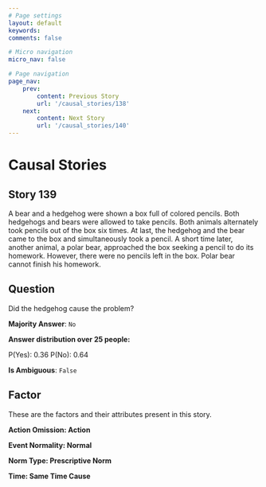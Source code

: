 ```yaml
---
# Page settings
layout: default
keywords:
comments: false

# Micro navigation
micro_nav: false

# Page navigation
page_nav:
    prev:
        content: Previous Story
        url: '/causal_stories/138'
    next:
        content: Next Story
        url: '/causal_stories/140'
---
```

# Causal Stories

## Story 139

<div class='text-hightlight'>
A bear and a hedgehog were shown a box full of colored pencils. Both hedgehogs and bears were allowed to take pencils. Both animals alternately took pencils out of the box six times. At last, the hedgehog and the bear came to the box and simultaneously took a pencil. A short time later, another animal, a polar bear, approached the box seeking a pencil to do its homework. However, there were no pencils left in the box. Polar bear cannot finish his homework.
</div>

## Question

<p>
<div class='text-hightlight'>Did the hedgehog cause the problem?</div>
</p>

**Majority Answer**: <code class="language-plaintext highlighter-rouge">No</code>

**Answer distribution over 25 people:**

<div class="container">
<div class="row">
<div class="col-md-7">
    <div class="slider-container">
        <div class="slider">
            <div class="slider-value" id="sliderValue"></div>
        </div>
        <div class="slider-labels">
            <span id="yesLabel">P(Yes): 0.36</span>
            <span id="noLabel">P(No): 0.64</span>
        </div>
    </div>
</div>
</div>
</div>

**Is Ambiguous**:  <code class="language-plaintext highlighter-rouge">False</code> <!-- False -->

## Factor

These are the factors and their attributes present in this story.


<div class="callout callout--info">
    <p><strong>Action Omission: Action</strong></p>
</div>

<div class="callout callout--info">
    <p><strong>Event Normality: Normal</strong></p>
</div>

<div class="callout callout--info">
    <p><strong>Norm Type: Prescriptive Norm</strong></p>
</div>

<div class="callout callout--info">
    <p><strong>Time: Same Time Cause</strong></p>
</div>

